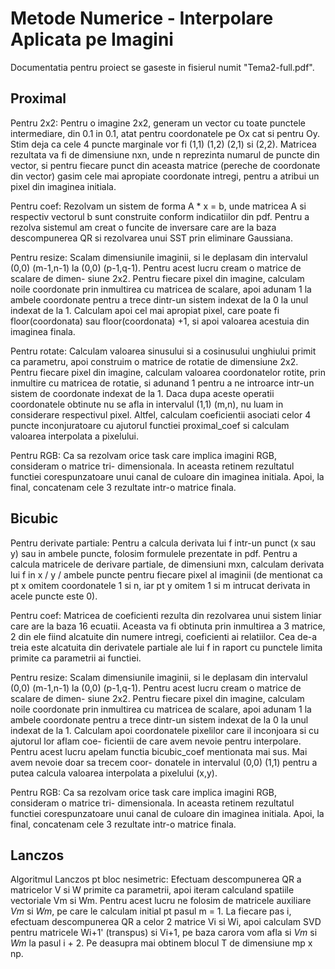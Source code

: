 # Metode Numerice - Interpolare Aplicata pe Imagini

Documentatia pentru proiect se gaseste in fisierul numit "Tema2-full.pdf".

Proximal
--------
Pentru 2x2:
Pentru o imagine 2x2, generam un vector cu toate punctele intermediare, din
0.1 in 0.1, atat pentru coordonatele pe Ox cat si pentru Oy. Stim deja ca cele
4 puncte marginale vor fi (1,1) (1,2) (2,1) si (2,2). Matricea rezultata va fi
de dimensiune nxn, unde n reprezinta numarul de puncte din vector, si pentru
fiecare punct din aceasta matrice (pereche de coordonate din vector) gasim
cele mai apropiate coordonate intregi, pentru a atribui un pixel din imaginea
initiala.

Pentru coef:
Rezolvam un sistem de forma A * x = b, unde matricea A si respectiv vectorul b
sunt construite conform indicatiilor din pdf. Pentru a rezolva sistemul am
creat o funcite de inversare care are la baza descompunerea QR si rezolvarea
unui SST prin eliminare Gaussiana.

Pentru resize:
Scalam dimensiunile imaginii, si le deplasam din intervalul (0,0) (m-1,n-1) 
la (0,0) (p-1,q-1). Pentru acest lucru cream o matrice de scalare de dimen-
siune 2x2. Pentru fiecare pixel din imagine, calculam noile coordonate prin
inmultirea cu matricea de scalare, apoi adunam 1 la ambele coordonate pentru
a trece dintr-un sistem indexat de la 0 la unul indexat de la 1. Calculam apoi
cel mai apropiat pixel, care poate fi floor(coordonata) sau floor(coordonata)
+1, si apoi valoarea acestuia din imaginea finala.

Pentru rotate:
Calculam valoarea sinusului si a cosinusului unghiului primit ca parametru,
apoi construim o matrice de rotatie de dimensiune 2x2. Pentru fiecare pixel
din imagine, calculam valoarea coordonatelor rotite, prin inmultire cu matricea
de rotatie, si adunand 1 pentru a ne introarce intr-un sistem de coordonate
indexat de la 1. Daca dupa aceste operatii coordonatele obtinute nu se afla
in intervalul (1,1) (m,n), nu luam in considerare respectivul pixel. Altfel,
calculam coeficientii asociati celor 4 puncte inconjuratoare cu ajutorul
functiei proximal_coef si calculam valoarea interpolata a pixelului.

Pentru RGB:
Ca sa rezolvam orice task care implica imagini RGB, consideram o matrice tri-
dimensionala. In aceasta retinem rezultatul functiei corespunzatoare unui 
canal de culoare din imaginea initiala. Apoi, la final, concatenam cele 3 rezultate intr-o matrice finala.

Bicubic
-------
Pentru derivate partiale:
Pentru a calcula derivata lui f intr-un punct (x sau y) sau in ambele puncte,
folosim formulele prezentate in pdf. Pentru a calcula matricele de derivare
partiale, de dimensiuni mxn, calculam derivata lui f in x / y / ambele puncte
pentru fiecare pixel al imaginii (de mentionat ca pt x omitem coordonatele 1
si n, iar pt y omitem 1 si m intrucat derivata in acele puncte este 0).

Pentru coef:
Matricea de coeficienti rezulta din rezolvarea unui sistem liniar care are la
baza 16 ecuatii. Aceasta va fi obtinuta prin inmultirea a 3 matrice, 2 din ele
fiind alcatuite din numere intregi, coeficienti ai relatiilor. Cea de-a treia
este alcatuita din derivatele partiale ale lui f in raport cu punctele limita
primite ca parametrii ai functiei.

Pentru resize:
Scalam dimensiunile imaginii, si le deplasam din intervalul (0,0) (m-1,n-1) 
la (0,0) (p-1,q-1). Pentru acest lucru cream o matrice de scalare de dimen-
siune 2x2. Pentru fiecare pixel din imagine, calculam noile coordonate prin
inmultirea cu matricea de scalare, apoi adunam 1 la ambele coordonate pentru
a trece dintr-un sistem indexat de la 0 la unul indexat de la 1. Calculam
apoi coordonatele pixelilor care il inconjoara si cu ajutorul lor aflam coe-
ficientii de care avem nevoie pentru interpolare. Pentru acest lucru apelam
functia bicubic_coef mentionata mai sus. Mai avem nevoie doar sa trecem coor-
donatele in intervalul (0,0) (1,1) pentru a putea calcula valoarea interpolata
a pixelului (x,y).

Pentru RGB:
Ca sa rezolvam orice task care implica imagini RGB, consideram o matrice tri-
dimensionala. In aceasta retinem rezultatul functiei corespunzatoare unui 
canal de culoare din imaginea initiala. Apoi, la final, concatenam cele 3 rezultate intr-o matrice finala.

Lanczos
-------
Algoritmul Lanczos pt bloc nesimetric:
Efectuam descompunerea QR a matricelor V si W primite ca parametrii, apoi
iteram calculand spatiile vectoriale Vm si Wm. Pentru acest lucru ne folosim
de matricele auxiliare _Vm_ si _Wm_, pe care le calculam initial pt pasul
m = 1. La fiecare pas i, efectuam descompunerea QR a celor 2 matrice Vi si Wi,
apoi calculam SVD pentru matricele Wi+1' (transpus) si Vi+1, pe baza carora
vom afla si _Vm_ si _Wm_ la pasul i + 2. Pe deasupra mai obtinem blocul T de
dimensiune mp x np.
